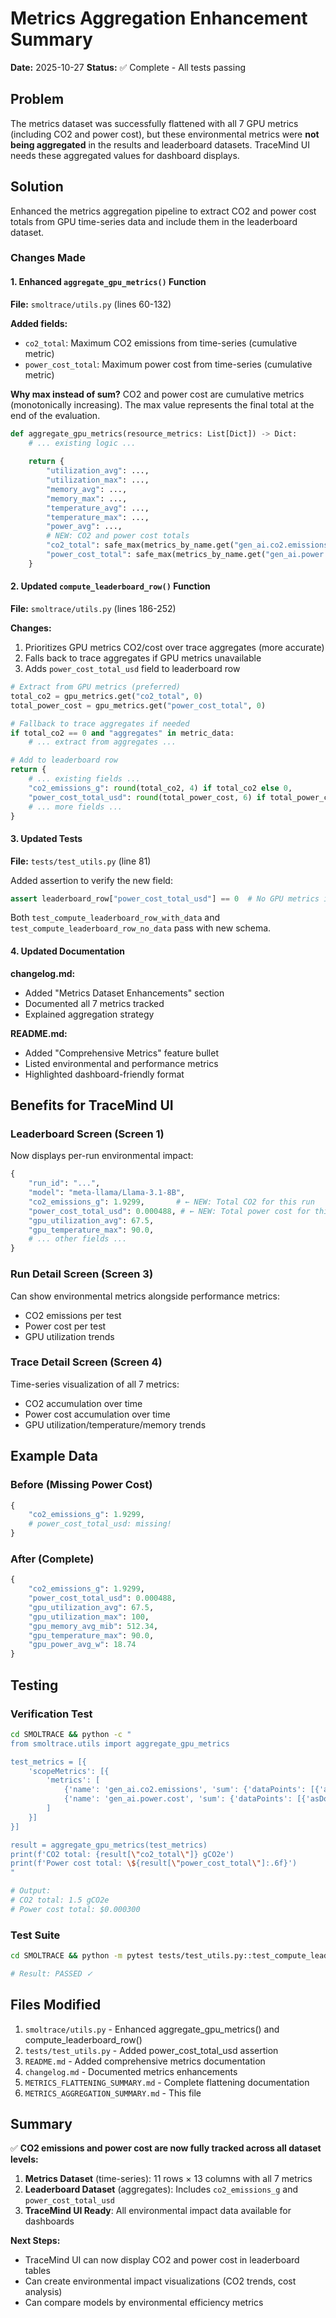 # Metrics Aggregation Enhancement Summary

**Date:** 2025-10-27
**Status:** ✅ Complete - All tests passing

## Problem

The metrics dataset was successfully flattened with all 7 GPU metrics (including CO2 and power cost), but these environmental metrics were **not being aggregated** in the results and leaderboard datasets. TraceMind UI needs these aggregated values for dashboard displays.

## Solution

Enhanced the metrics aggregation pipeline to extract CO2 and power cost totals from GPU time-series data and include them in the leaderboard dataset.

### Changes Made

#### 1. Enhanced `aggregate_gpu_metrics()` Function

**File:** `smoltrace/utils.py` (lines 60-132)

**Added fields:**
- `co2_total`: Maximum CO2 emissions from time-series (cumulative metric)
- `power_cost_total`: Maximum power cost from time-series (cumulative metric)

**Why max instead of sum?** CO2 and power cost are cumulative metrics (monotonically increasing). The max value represents the final total at the end of the evaluation.

```python
def aggregate_gpu_metrics(resource_metrics: List[Dict]) -> Dict:
    # ... existing logic ...
    
    return {
        "utilization_avg": ...,
        "utilization_max": ...,
        "memory_avg": ...,
        "memory_max": ...,
        "temperature_avg": ...,
        "temperature_max": ...,
        "power_avg": ...,
        # NEW: CO2 and power cost totals
        "co2_total": safe_max(metrics_by_name.get("gen_ai.co2.emissions", [])),
        "power_cost_total": safe_max(metrics_by_name.get("gen_ai.power.cost", [])),
    }
```

#### 2. Updated `compute_leaderboard_row()` Function

**File:** `smoltrace/utils.py` (lines 186-252)

**Changes:**
1. Prioritizes GPU metrics CO2/cost over trace aggregates (more accurate)
2. Falls back to trace aggregates if GPU metrics unavailable
3. Adds `power_cost_total_usd` field to leaderboard row

```python
# Extract from GPU metrics (preferred)
total_co2 = gpu_metrics.get("co2_total", 0)
total_power_cost = gpu_metrics.get("power_cost_total", 0)

# Fallback to trace aggregates if needed
if total_co2 == 0 and "aggregates" in metric_data:
    # ... extract from aggregates ...

# Add to leaderboard row
return {
    # ... existing fields ...
    "co2_emissions_g": round(total_co2, 4) if total_co2 else 0,
    "power_cost_total_usd": round(total_power_cost, 6) if total_power_cost else 0,
    # ... more fields ...
}
```

#### 3. Updated Tests

**File:** `tests/test_utils.py` (line 81)

Added assertion to verify the new field:
```python
assert leaderboard_row["power_cost_total_usd"] == 0  # No GPU metrics in test data
```

Both `test_compute_leaderboard_row_with_data` and `test_compute_leaderboard_row_no_data` pass with new schema.

#### 4. Updated Documentation

**changelog.md:**
- Added "Metrics Dataset Enhancements" section
- Documented all 7 metrics tracked
- Explained aggregation strategy

**README.md:**
- Added "Comprehensive Metrics" feature bullet
- Listed environmental and performance metrics
- Highlighted dashboard-friendly format

## Benefits for TraceMind UI

### Leaderboard Screen (Screen 1)
Now displays per-run environmental impact:
```python
{
    "run_id": "...",
    "model": "meta-llama/Llama-3.1-8B",
    "co2_emissions_g": 1.9299,       # ← NEW: Total CO2 for this run
    "power_cost_total_usd": 0.000488, # ← NEW: Total power cost for this run
    "gpu_utilization_avg": 67.5,
    "gpu_temperature_max": 90.0,
    # ... other fields ...
}
```

### Run Detail Screen (Screen 3)
Can show environmental metrics alongside performance metrics:
- CO2 emissions per test
- Power cost per test
- GPU utilization trends

### Trace Detail Screen (Screen 4)
Time-series visualization of all 7 metrics:
- CO2 accumulation over time
- Power cost accumulation over time
- GPU utilization/temperature/memory trends

## Example Data

### Before (Missing Power Cost)
```python
{
    "co2_emissions_g": 1.9299,
    # power_cost_total_usd: missing!
}
```

### After (Complete)
```python
{
    "co2_emissions_g": 1.9299,
    "power_cost_total_usd": 0.000488,
    "gpu_utilization_avg": 67.5,
    "gpu_utilization_max": 100,
    "gpu_memory_avg_mib": 512.34,
    "gpu_temperature_max": 90.0,
    "gpu_power_avg_w": 18.74
}
```

## Testing

### Verification Test
```bash
cd SMOLTRACE && python -c "
from smoltrace.utils import aggregate_gpu_metrics

test_metrics = [{
    'scopeMetrics': [{
        'metrics': [
            {'name': 'gen_ai.co2.emissions', 'sum': {'dataPoints': [{'asDouble': 1.5}]}},
            {'name': 'gen_ai.power.cost', 'sum': {'dataPoints': [{'asDouble': 0.0003}]}},
        ]
    }]
}]

result = aggregate_gpu_metrics(test_metrics)
print(f'CO2 total: {result[\"co2_total\"]} gCO2e')
print(f'Power cost total: \${result[\"power_cost_total\"]:.6f}')
"

# Output:
# CO2 total: 1.5 gCO2e
# Power cost total: $0.000300
```

### Test Suite
```bash
cd SMOLTRACE && python -m pytest tests/test_utils.py::test_compute_leaderboard_row_with_data -v

# Result: PASSED ✓
```

## Files Modified

1. `smoltrace/utils.py` - Enhanced aggregate_gpu_metrics() and compute_leaderboard_row()
2. `tests/test_utils.py` - Added power_cost_total_usd assertion
3. `README.md` - Added comprehensive metrics documentation
4. `changelog.md` - Documented metrics enhancements
5. `METRICS_FLATTENING_SUMMARY.md` - Complete flattening documentation
6. `METRICS_AGGREGATION_SUMMARY.md` - This file

## Summary

✅ **CO2 emissions and power cost are now fully tracked across all dataset levels:**

1. **Metrics Dataset** (time-series): 11 rows × 13 columns with all 7 metrics
2. **Leaderboard Dataset** (aggregates): Includes `co2_emissions_g` and `power_cost_total_usd`
3. **TraceMind UI Ready**: All environmental impact data available for dashboards

**Next Steps:**
- TraceMind UI can now display CO2 and power cost in leaderboard tables
- Can create environmental impact visualizations (CO2 trends, cost analysis)
- Can compare models by environmental efficiency metrics

